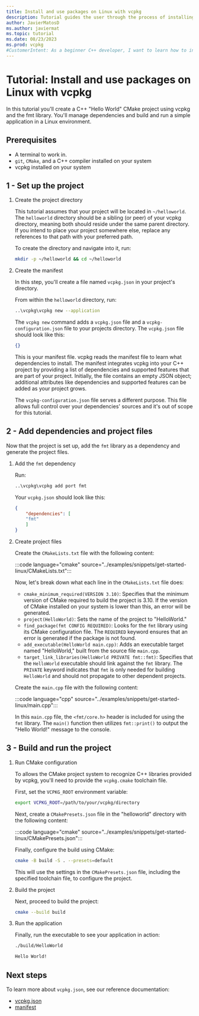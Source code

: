 ```yaml
---
title: Install and use packages on Linux with vcpkg
description: Tutorial guides the user through the process of installing and using packages on Linux with vcpkg.
author: JavierMatosD
ms.author: javiermat
ms.topic: tutorial
ms.date: 08/23/2023
ms.prod: vcpkg
#CustomerIntent: As a beginner C++ developer, I want to learn how to install and manage packages on a Linux environment using vcpkg, so that I can easily set up and maintain C++ projects with necessary dependencies.
---
```


# Tutorial: Install and use packages on Linux with vcpkg

In this tutorial you'll create a C++ "Hello World" CMake project using vcpkg and the fmt library. You'll manage dependencies and build and run a simple application in a Linux environment.

## Prerequisites

- A terminal to work in.
- `git`, `CMake`, and a C++ compiler installed on your system
- vcpkg installed on your system

## 1 - Set up the project

1. Create the project directory

    This tutorial assumes that your project will be located in `~/helloworld`. The `helloworld` directory should be a sibling (or peer) of your vcpkg directory, meaning both should reside under the same parent directory. If you intend to place your project somewhere else, replace any references to that path with your preferred path.
    
    To create the directory and navigate into it, run:
    
    ```bash
    mkdir -p ~/helloworld && cd ~/helloworld
    ```

2. Create the manifest

    In this step, you'll create a file named `vcpkg.json` in your project's directory. 
    
    From within the `helloworld` directory, run:

    ```bash
    ..\vcpkg\vcpkg new --application
    ```

    The `vcpkg new` command adds a `vcpkg.json` file and a `vcpkg-configuration.json` file to your projects directory. The `vcpkg.json` file should look like this:

    ```json
    {}
    ```

    This is your manifest file. vcpkg reads the manifest file to learn what dependencies to install. The manifest integrates vcpkg into your C++ project by providing a list of dependencies and supported features that are part of your project. Initially, the file contains an empty JSON object; additional attributes like dependencies and supported features can be added as your project grows.

    The `vcpkg-configuration.json` file serves a different purpose. This file allows full control over your dependencies' sources and it's out of scope for this tutorial.

## 2 - Add dependencies and project files

Now that the project is set up, add the `fmt` library as a dependency and generate the project files.

1. Add the `fmt` dependency

    Run:

    ```bash
    ..\vcpkg\vcpkg add port fmt
    ```

    Your `vcpkg.json` should look like this:

    ```json
    {
        "dependencies": [
        "fmt"
        ]
    }
    ```

2. Create project files

    Create the `CMakeLists.txt` file with the following content:

    :::code language="cmake" source="../examples/snippets/get-started-linux/CMakeLists.txt":::

    Now, let's break down what each line in the `CMakeLists.txt` file does:

    - `cmake_minimum_required(VERSION 3.10)`: Specifies that the minimum version of CMake required to build the project is 3.10. If the version of CMake installed on your system is lower than this, an error will be generated.
    - `project(HelloWorld)`: Sets the name of the project to "HelloWorld."
    - `find_package(fmt CONFIG REQUIRED)`: Looks for the `fmt` library using its CMake configuration file. The `REQUIRED` keyword ensures that an error is generated if the package is not found.
    - `add_executable(HelloWorld main.cpp)`: Adds an executable target named "HelloWorld," built from the source file `main.cpp`.
    - `target_link_libraries(HelloWorld PRIVATE fmt::fmt)`: Specifies that the `HelloWorld` executable should link against the `fmt` library. The `PRIVATE` keyword indicates that `fmt` is only needed for building `HelloWorld` and should not propagate to other dependent projects.

    Create the `main.cpp` file with the following content:

    :::code language="cpp" source="../examples/snippets/get-started-linux/main.cpp":::

    In this `main.cpp` file, the `<fmt/core.h>` header is included for using the `fmt` library. The `main()` function then utilizes `fmt::print()` to output the "Hello World!" message to the console.

## 3 - Build and run the project

1. Run CMake configuration

    To allows the CMake project system to recognize C++ libraries provided by vcpkg, you'll need to provide the `vcpkg.cmake` toolchain file. 

    First, set the `VCPKG_ROOT` environment variable:

    ```bash
    export VCPKG_ROOT=/path/to/your/vcpkg/directory
    ```

    Next, create a `CMakePresets.json` file in the "helloworld" directory with the following content:

    :::code language="cmake" source="../examples/snippets/get-started-linux/CMakePresets.json":::

    Finally, configure the build using CMake:

    ```bash
    cmake -B build -S . --presets=default
    ```
    This will use the settings in the `CMakePresets.json` file, including the specified toolchain file, to configure the project.

2. Build the project

    Next, proceed to build the project:

    ```bash
    cmake --build build
    ```

3. Run the application

    Finally, run the executable to see your application in action:

    ```bash
    ./build/HelloWorld
    
    Hello World!
    ```

## Next steps

To learn more about `vcpkg.json`, see our reference documentation:

- [vcpkg.json](..\reference\vcpkg-json.md)
- [manifest](..\users\manifests.md)
